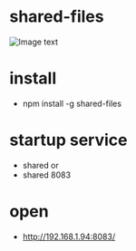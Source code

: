 # shared-files

![Image text](https://laof.github.io/home/static/images/shared.png)

# install

- npm install -g shared-files
# startup service

- shared or
- shared 8083
# open

- http://192.168.1.94:8083/